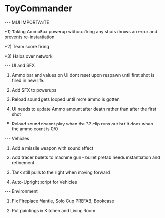 # ToyCommander

--- MUI IMPORTANTE

*1) Taking AmmoBox powerup without firing any shots throws an error and prevents re-instantiation

*2) Team score fixing

*3) Halos over network

--- UI and SFX

1) Ammo bar and values on UI dont reset upon respawn until first shot is fired in new life.

2) Add SFX to powerups

3) Reload sound gets looped until more ammo is gotten

4) UI needs to update Ammo amount after death rather than after the first shot

5) Reload sound doesnt play when the 32 clip runs out but it does when the ammo count is 0/0

--- Vehicles

1) Add a missile weapon with sound effect

2) Add tracer bullets to machine gun - bullet prefab needs instantiation and refinement

3) Tank still pulls to the right when moving forward

4) Auto-Upright script for Vehicles

--- Environment

1) Fix Fireplace Mantle, Solo Cup PREFAB, Bookcase

2) Put paintings in Kitchen and Living Room
